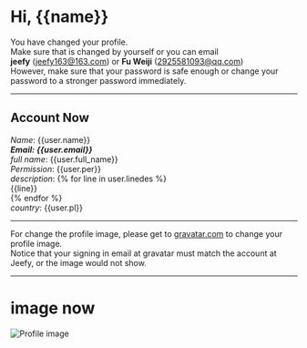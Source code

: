 Hi, {{name}}
==============
You have changed your profile.  
Make sure that is changed by yourself or you can email  
**jeefy** (jeefy163@163.com) or **Fu Weiji** (2925581093@qq.com)  
However, make sure that your password is safe enough or change your password to a stronger password immediately.

- - -
Account Now
--------------
_Name_: {{user.name}}  
___Email: {{user.email}}___  
_full name_: {{user.full_name}}  
_Permission_: {{user.per}}  
_description_:
{% for line in user.linedes %}  
{{line}}  
{% endfor %}  
_country_: {{user.pl}}

- - -
For change the profile image, please get to [gravatar.com](https://gravatar.com) to change your profile image.  
Notice that your signing in email at gravatar must match the account at Jeefy, or the image would not show.

- - -
# image now
![Profile image]({{user.gravatar}})